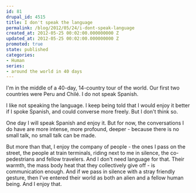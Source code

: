 ```yaml
---
id: 81
drupal_id: 4515
title: I don't speak the language
permalink: /blog/2012/05/24/i-dont-speak-language
created_at: 2012-05-25 00:02:00.000000000 Z
updated_at: 2012-05-25 00:02:00.000000000 Z
promoted: true
state: published
categories:
- Human
series:
- around the world in 40 days
---
```

I'm in the middle of a 40-day, 14-country tour of the world. Our first two countries were Peru and Chilé. I do not speak Spanish.

I like not speaking the language. I keep being told that I would enjoy it better if I spoke Spanish, and could converse more freely. But I don't think so. 

One day I will speak Spanish and enjoy it. But for now, the conversations I do have are more intense, more profound, deeper - because there is no small talk, no small talk can be made.

But more than that, I enjoy the company of people - the ones I pass on the street, the people at train terminals, riding next to me in silence, the co-pedestrians and fellow travelers. And I don't need language for that. Their warmth, the mass body heat that they collectively give off - is communication enough. And if we pass in silence with a stray friendly gesture, then I've entered their world as both an alien and a fellow human being. And I enjoy that. 
